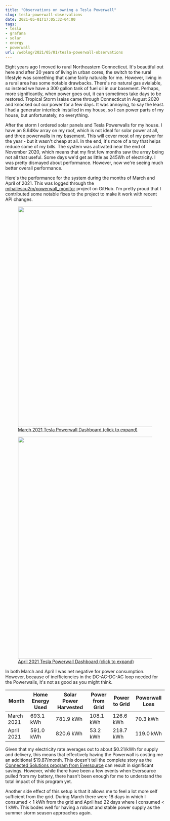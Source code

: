 ```yaml
---
title: "Observations on owning a Tesla Powerwall"
slug: tesla-powerwall-observations
date: 2021-05-01T17:05:32-04:00
tags:
- tesla
- grafana
- solar
- energy
- powerwall
url: /weblog/2021/05/01/tesla-powerwall-observations
---
```


Eight years ago I moved to rural Northeastern Connecticut. It's beautiful out here and after 20 years of living in urban cores, the switch to the rural lifestyle was something that came fairly naturally for me. However, living in a rural area has some notable drawbacks. There's no natural gas avialable, so instead we have a 300 gallon tank of fuel oil in our basement. Perhaps, more significantly, when power goes out, it can sometimes take days to be restored. Tropical Storm Isaias came through Connecticut in August 2020 and knocked out our power for a few days. It was annoying, to say the least. I had a generator interlock installed in my house, so I can power parts of my house, but unfortunately, no everything.

After the storm I ordered solar panels and Tesla Powerwalls for my house. I have an 8.64Kw array on my roof, which is not ideal for solar power at all, and three powerwalls in my basement. This will cover most of my power for the year - but it wasn't cheap at all. In the end, it's more of a toy that helps reduce some of my bills. The system was activated near the end of November 2020, which means that my first few months saw the array being not all that useful. Some days we'd get as little as 245Wh of electricity. I was pretty dismayed about performance. However, now we're seeing much better overall performance.

Here's the performance for the system during the months of March and April of 2021. This was logged through the [mihailescu2m/powerwall_monitor](https://github.com/mihailescu2m/powerwall_monitor) project on GitHub. I'm pretty proud that I contributed some notable fixes to the project to make it work with recent API changes.

<figure>
<a href="/weblog/media/2021/05/march-grafana-powerwall-dashboard.png"><img src="/weblog/media/2021/05/march-grafana-powerwall-dashboard.thumb.png" width="500" height="697">
<figcaption>March 2021 Tesla Powerwall Dashboard (click to expand)</figcaption></a>
</figure>

<figure>
<a href="/weblog/media/2021/05/april-grafana-powerwall-dashboard.png"><img src="/weblog/media/2021/05/april-grafana-powerwall-dashboard.thumb.png" width="500" height="702">
<figcaption>April 2021 Tesla Powerwall Dashboard (click to expand)</figcaption></a>
</figure>

In both March and April I was net negative for power consumption. However, because of inefficiencies in the DC-AC-DC-AC loop needed for the Powerwalls, it's not as good as you might think.

| Month      | Home Energy Used | Solar Power Harvested | Power from Grid | Power to Grid | Powerwall Loss |
|------------|------------------|-----------------------|-----------------|----------------|---------------|
| March 2021 | 693.1 kWh        | 781.9 kWh             | 108.1 kWh       | 126.6 kWh      | 70.3 kWh      |
| April 2021 | 591.0 kWh        | 820.6 kWh             | 53.2 kWh        | 218.7 kWh      | 119.0 kWh     |

Given that my electricity rate averages out to about $0.21/kWh for supply and delivery, this means that effectively having the Powerwall is costing me an additional $19.87/month. This doesn't tell the complete story as the [Connected Solutions program from Eversource](https://www.eversource.com/content/ema-c/residential/save-money-energy/manage-energy-costs-usage/demand-response/battery-storage-demand-response) can result in significant savings. However, while there have been a few events when Eversource pulled from my battery, there hasn't been enough for me to understand the total impact of this program yet.

Another side effect of this setup is that it allows me to feel a lot more self sufficient from the grid. During March there were 18 days in which I consumed < 1 kWh from the grid and April had 22 days where I consumed < 1 kWh. This bodes well for having a robust and stable power supply as the summer storm season approaches again.

